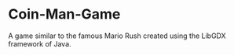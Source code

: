 # Coin-Man-Game
A game similar to the famous Mario Rush created using the LibGDX framework of Java.
